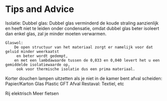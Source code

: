 # Tips and Advice

Isolatie:
    Dubbel glas:
        Dubbel glas verminderd de koude straling aanzienlijk
         en heeft niet te leiden onder condensatie,
         omdat dubbel glas beter isoleert dan enkel glas, zal je minder moeten verwarmen.

    Glaswol:
        De open structuur van het materiaal zorgt er namelijk voor dat geluid minder weerkaatst
         en beter wordt gedempt,
        en met een lambdawaarde tussen de 0,033 en 0,040 levert het u een gemiddelde isolatiewaarde op,
         ook voor thermische isolatie dus een prima materiaal.

Korter douchen
lampen uitzetten als je niet in de kamer bent
afval scheiden:
    Papier/Karton
    Glas
    Plastic
    GFT Afval
    Restaval: Textiel, etc

Rij elektrisch
Meer fietsen